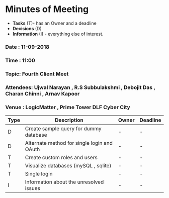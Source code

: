 # Minutes of Meeting

* **Tasks** (T)- has an Owner and a deadline
* **Decisions** (D)
* **Information** (I) - everything else of interest.
 
### Date : 11-09-2018
### Time : 11:00
### Topic: Fourth Client Meet
### Attendees: Ujwal Narayan , R.S Subbulakshmi , Debojit Das , Charan Chinni , Arnav Kapoor
### Venue : LogicMatter , Prime Tower DLF Cyber City

Type | Description | Owner | Deadline
---- | ---- | ---- | ----
D | Create sample query for dummy database | - | -
D | Alternate method for single login and OAuth  | - | -
T | Create custom roles and users  | - | - 
T | Visualize databases (mySQL , sqlite) |- | -
T | Single login |- | -
I | Information about the unresolved issues | - | -
